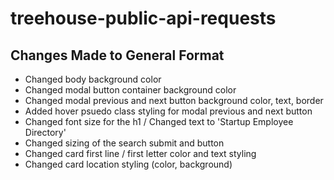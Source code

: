 # treehouse-public-api-requests

## Changes Made to General Format

- Changed body background color
- Changed modal button container background color
- Changed modal previous and next button background color, text, border
- Added hover psuedo class styling for modal previous and next button
- Changed font size for the h1 / Changed text to 'Startup Employee Directory'
- Changed sizing of the search submit and button
- Changed card first line / first letter color and text styling
- Changed card location styling (color, background)
